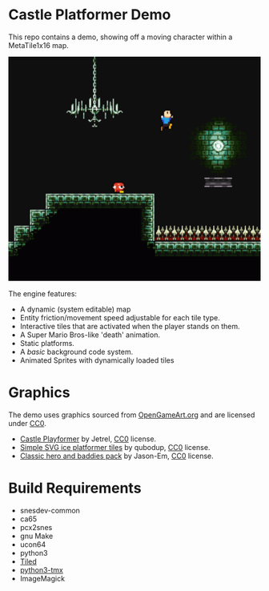 Castle Platformer Demo
======================

This repo contains a demo, showing off a moving character within a
MetaTile1x16 map.

<img src="screenshot.png?raw=true" alt="Castle Platformer Demo Screenshot" width="512" height="448">

The engine features:

 * A dynamic (system editable) map
 * Entity friction/movement speed adjustable for each tile type.
 * Interactive tiles that are activated when the player stands on them.
 * A Super Mario Bros-like 'death' animation.
 * Static platforms.
 * A *basic* background code system.
 * Animated Sprites with dynamically loaded tiles


Graphics
========
The demo uses graphics sourced from [OpenGameArt.org](http://opengameart.org/)
and are licensed under [CC0](http://creativecommons.org/publicdomain/zero/1.0/).

 * [Castle Playformer](http://opengameart.org/content/castle-platformer) by Jetrel, [CC0](http://creativecommons.org/publicdomain/zero/1.0/) license.
 * [Simple SVG ice platformer tiles](http://opengameart.org/content/simple-svg-ice-platformer-tiles-16x16-16x96-96x16) by qubodup, [CC0](http://creativecommons.org/publicdomain/zero/1.0/) license.
 * [Classic hero and baddies pack](http://opengameart.org/content/classic-hero-and-baddies-pack) by Jason-Em, [CC0](http://creativecommons.org/publicdomain/zero/1.0/) license.


Build Requirements
===================
 * snesdev-common
 * ca65
 * pcx2snes
 * gnu Make
 * ucon64
 * python3
 * [Tiled](http://www.mapeditor.org/)
 * [python3-tmx](http://python-tmx.nongnu.org/)
 * ImageMagick

